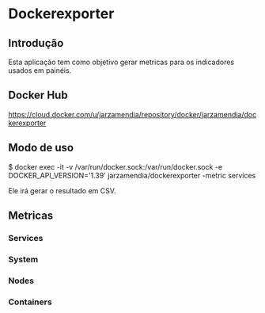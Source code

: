 # Dockerexporter

## Introdução

Esta aplicação tem como objetivo gerar metricas para os indicadores usados em painéis.

## Docker Hub

https://cloud.docker.com/u/jarzamendia/repository/docker/jarzamendia/dockerexporter

## Modo de uso

$ docker exec -it -v /var/run/docker.sock:/var/run/docker.sock -e DOCKER_API_VERSION='1.39' jarzamendia/dockerexporter -metric services

Ele irá gerar o resultado em CSV.

## Metricas

### Services

### System

### Nodes

### Containers
